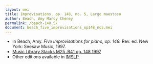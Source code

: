 ```yaml
---
layout: mei
title: Improvisations, op. 148, no. 5, Largo maestoso  
author: Beach, Amy Marcy Cheney
permalink: /beach-148.5/
document: beach_five_improvisations_op148_no5.mei
---
```


- In Beach, Amy. *Five improvisations for piano, op. 148.* Rev. ed. New York: Seesaw Music, 1997.
- <a href="https://tufts-primo.hosted.exlibrisgroup.com/permalink/f/bnf7qa/01TUN_ALMA21103597280003851">Music Library Stacks M25 .B41 op. 148 1997</a>
- Other editions available in <a href="https://imslp.org/wiki/5_Improvisations%2C_Op.148_(Beach%2C_Amy_Marcy)" target="_blank">IMSLP</a>
